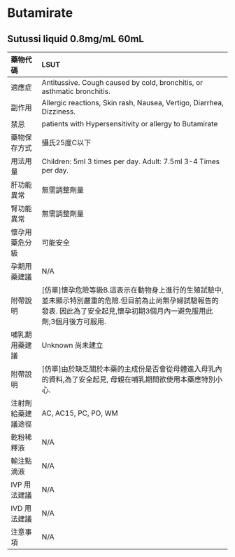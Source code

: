 # Butamirate

## Sutussi liquid 0.8mg/mL 60mL

| 藥物代碼           | LSUT                                                                                                                                                                          |
|:-------------------|:------------------------------------------------------------------------------------------------------------------------------------------------------------------------------|
| 適應症             | Antitussive. Cough caused by cold, bronchitis, or asthmatic bronchitis.                                                                                                       |
| 副作用             | Allergic reactions, Skin rash, Nausea, Vertigo, Diarrhea, Dizziness.                                                                                                          |
| 禁忌               | patients with Hypersensitivity or allergy to Butamirate                                                                                                                       |
| 藥物保存方式       | 攝氏25度C以下                                                                                                                                                                 |
| 用法用量           | Children: 5ml 3 times per day. Adult: 7.5ml 3-4 Times per day.                                                                                                                |
| 肝功能異常         | 無需調整劑量                                                                                                                                                                  |
| 腎功能異常         | 無需調整劑量                                                                                                                                                                  |
| 懷孕用藥危分級     | 可能安全                                                                                                                                                                      |
| 孕期用藥建議       | N/A                                                                                                                                                                           |
| 附帶說明           | [仿單]懷孕危險等級B.這表示在動物身上進行的生殖試驗中,並未顯示特別嚴重的危險.但目前為止尚無孕婦試驗報告的發表. 因此為了安全起見,懷孕初期3個月內一避免服用此劑;3個月後方可服用. |
| 哺乳期用藥建議     | Unknown 尚未建立                                                                                                                                                              |
| 附帶說明           | [仿單]由於缺乏關於本藥的主成份是否會從母體進入母乳內的資料,為了安全起見, 母親在哺乳期間欲使用本藥應特別小心.                                                                  |
| 注射劑給藥建議途徑 | AC, AC15, PC, PO, WM                                                                                                                                                          |
| 乾粉稀釋液         | N/A                                                                                                                                                                           |
| 輸注點滴液         | N/A                                                                                                                                                                           |
| IVP 用法建議       | N/A                                                                                                                                                                           |
| IVD 用法建議       | N/A                                                                                                                                                                           |
| 注意事項           | N/A                                                                                                                                                                           |

